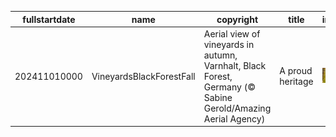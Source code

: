 |fullstartdate|name|copyright|title|image|
|--|--|--|--|--|
202411010000|VineyardsBlackForestFall|Aerial view of vineyards in autumn, Varnhalt, Black Forest, Germany (© Sabine Gerold/Amazing Aerial Agency)|A proud heritage|![](/en-GB/2024/11/202411010000VineyardsBlackForestFall.jpg)|
